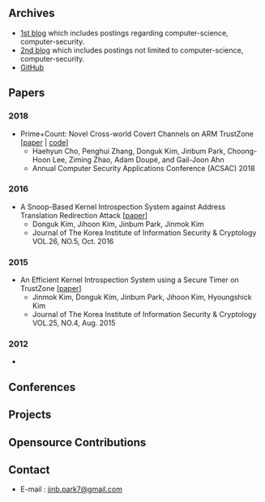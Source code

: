 ## Archives

- [1st blog](http://blog.daum.net/tlos6733) which includes postings regarding computer-science, computer-security.
- [2nd blog](http://jinb-park.blogspot.com) which includes postings not limited to computer-science, computer-security.
- [GitHub](https://github.com/jinb-park) 

## Papers

### 2018

- Prime+Count: Novel Cross-world Covert Channels on ARM TrustZone [[paper](http://www.public.asu.edu/~hcho67/papers/prime+count-acsac18.pdf) | [code](https://github.com/samsung/prime-count)]
  - Haehyun Cho, Penghui Zhang, Donguk Kim, Jinbum Park, Choong-Hoon Lee, Ziming Zhao, Adam Doupé, and Gail-Joon Ahn
  - Annual Computer Security Applications Conference (ACSAC) 2018

### 2016

- A Snoop-Based Kernel Introspection System against Address Translation Redirection Attack [[paper](http://www.dbpia.co.kr/Journal/ArticleDetail/NODE07047473)]
  - Donguk Kim, Jihoon Kim, Jinbum Park, Jinmok Kim
  - Journal of The Korea Institute of Information Security & Cryptology VOL.26, NO.5, Oct. 2016

### 2015

- An Efficient Kernel Introspection System using a Secure Timer on TrustZone [[paper](http://www.dbpia.co.kr/Journal/ArticleDetail/NODE06505646)]
  - Jinmok Kim, Donguk Kim, Jinbum Park, Jihoon Kim, Hyoungshick Kim
  - Journal of The Korea Institute of Information Security & Cryptology VOL.25, NO.4, Aug. 2015

### 2012

- 

## Conferences

## Projects

## Opensource Contributions

## Contact

- E-mail :  jinb.park7@gmail.com
